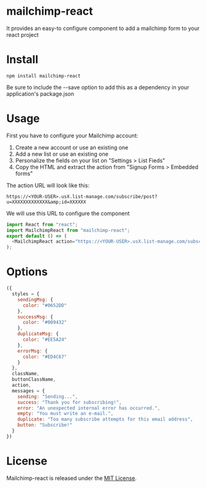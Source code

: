 # mailchimp-react

It provides an easy-to configure component to add a mailchimp form to your react project

# Install

```npm
npm install mailchimp-react
```

Be sure to include the --save option to add this as a dependency in your application's package.json

# Usage

First you have to configure your Mailchimp account:

1. Create a new account or use an existing one
2. Add a new list or use an existing one
3. Personalize the fields on your list on "Settings > List Fieds"
4. Copy the HTML and extract the action from "Signup Forms > Embedded forms"

The action URL will look like this:

```
https://<YOUR-USER>.usX.list-manage.com/subscribe/post?u=XXXXXXXXXXXXX&amp;id=XXXXXX
```

We will use this URL to configure the component

```js
import React from "react";
import MailchimpReact from "mailchimp-react";
export default () => (
  <MailchimpReact action="https://<YOUR-USER>.usX.list-manage.com/subscribe/post?u=XXXXXXXXXXXXX&amp;id=XXXXXX" />
);
```

# Options

```js 
({
  styles = {
    sendingMsg: {
      color: "#0652DD"
    },
    successMsg: {
      color: "#009432"
    },
    duplicateMsg: {
      color: "#EE5A24"
    },
    errorMsg: {
      color: "#ED4C67"
    }
  },
  className,
  buttonClassName,
  action,
  messages = {
    sending: "Sending...",
    success: "Thank you for subscribing!",
    error: "An unexpected internal error has occurred.",
    empty: "You must write an e-mail.",
    duplicate: "Too many subscribe attempts for this email address",
    button: "Subscribe!"
  }
})
```

# License

Mailchimp-react is released under the [MIT License](https://opensource.org/licenses/MIT).
